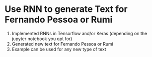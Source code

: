 # Use RNN to generate Text for Fernando Pessoa or Rumi

1. Implemented RNNs in Tensorflow and/or Keras (depending on the jupyter notebook you opt for)
2. Generated new text for Fernando Pessoa or Rumi
3. Example can be used for any new type of text
